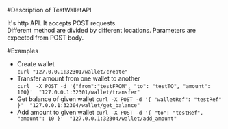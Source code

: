 #Description of TestWalletAPI

It's http API. It accepts POST requests.  
Different method are divided by different locations. Parameters are expected from POST body.  

#Examples
* Create wallet  
`curl "127.0.0.1:32301/wallet/create"`
* Transfer amount from one wallet to another  
`curl  -X POST -d '{"from":"testFROM", "to": "testTO", "amount": 100}'  "127.0.0.1:32301/wallet/transfer"`
* Get balance of given wallet
`curl -X POST -d '{ "walletRef": "testRef" }'  "127.0.0.1:32304/wallet/get_balance"`
* Add amount to given wallet
`curl -X POST -d '{ "to": "testRef", "amount": 10 }'  "127.0.0.1:32304/wallet/add_amount"`
